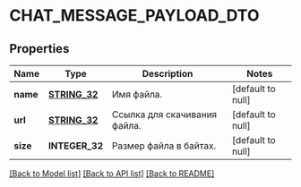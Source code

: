 # CHAT_MESSAGE_PAYLOAD_DTO

## Properties
Name | Type | Description | Notes
------------ | ------------- | ------------- | -------------
**name** | [**STRING_32**](STRING_32.md) | Имя файла. | [default to null]
**url** | [**STRING_32**](STRING_32.md) | Ссылка для скачивания файла. | [default to null]
**size** | **INTEGER_32** | Размер файла в байтах. | [default to null]

[[Back to Model list]](../README.md#documentation-for-models) [[Back to API list]](../README.md#documentation-for-api-endpoints) [[Back to README]](../README.md)


